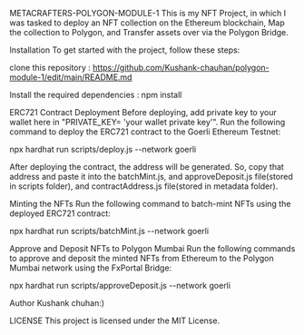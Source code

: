 METACRAFTERS-POLYGON-MODULE-1
This is my NFT Project, in which I was tasked to deploy an NFT collection on the Ethereum blockchain, Map the collection to Polygon, and Transfer assets over via the Polygon Bridge.

Installation
To get started with the project, follow these steps:

clone this repository : https://github.com/Kushank-chauhan/polygon-module-1/edit/main/README.md

Install the required dependencies : npm install

ERC721 Contract Deployment
Before deploying, add private key to your wallet here in "PRIVATE_KEY= 'your wallet private key'". Run the following command to deploy the ERC721 contract to the Goerli Ethereum Testnet:

npx hardhat run scripts/deploy.js --network goerli

After deploying the contract, the address will be generated. So, copy that address and paste it into the batchMint.js, and approveDeposit.js file(stored in scripts folder), and contractAddress.js file(stored in metadata folder).

Minting the NFTs
Run the following command to batch-mint NFTs using the deployed ERC721 contract:

npx hardhat run scripts/batchMint.js --network goerli

Approve and Deposit NFTs to Polygon Mumbai
Run the following commands to approve and deposit the minted NFTs from Ethereum to the Polygon Mumbai network using the FxPortal Bridge:

npx hardhat run scripts/approveDeposit.js --network goerli

Author
Kushank chuhan:)

LICENSE
This project is licensed under the MIT License.
